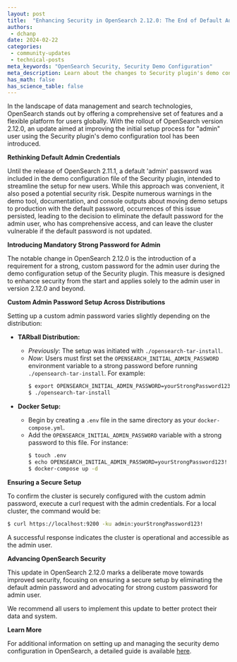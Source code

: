```yaml
---
layout: post
title:  "Enhancing Security in OpenSearch 2.12.0: The End of Default Admin Password"
authors:
 - dchanp
date: 2024-02-22
categories:
 - community-updates
 - technical-posts
meta_keywords: "OpenSearch Security, Security Demo Configuration"
meta_description: Learn about the changes to Security plugin's demo configuration setup
has_math: false
has_science_table: false
---
```



In the landscape of data management and search technologies, OpenSearch stands out by offering a comprehensive set of features and a flexible platform for users globally. With the rollout of OpenSearch version 2.12.0, an update aimed at improving the initial setup process for "admin" user using the Security plugin's demo configuration tool has been introduced.

**Rethinking Default Admin Credentials**

Until the release of OpenSearch 2.11.1, a default 'admin' password was included in the demo configuration file of the Security plugin, intended to streamline the setup for new users. While this approach was convenient, it also posed a potential security risk. Despite numerous warnings in the demo tool, documentation, and console outputs about moving demo setups to production with the default password, occurrences of this issue persisted, leading to the decision to eliminate the default password for the admin user, who has comprehensive access, and can leave the cluster vulnerable if the default password is not updated.

**Introducing Mandatory Strong Password for Admin**

The notable change in OpenSearch 2.12.0 is the introduction of a requirement for a strong, custom password for the admin user during the demo configuration setup of the Security plugin. This measure is designed to enhance security from the start and applies solely to the admin user in version 2.12.0 and beyond.

**Custom Admin Password Setup Across Distributions**

Setting up a custom admin password varies slightly depending on the distribution:

- **TARball Distribution:**
  - *Previously*: The setup was initiated with `./opensearch-tar-install`.
  - *Now*: Users must first set the `OPENSEARCH_INITIAL_ADMIN_PASSWORD` environment variable to a strong password before running `./opensearch-tar-install`. For example:
    ```sh
    $ export OPENSEARCH_INITIAL_ADMIN_PASSWORD=yourStrongPassword123!
    $ ./opensearch-tar-install
    ```

- **Docker Setup:**
  - Begin by creating a `.env` file in the same directory as your `docker-compose.yml`.
  - Add the `OPENSEARCH_INITIAL_ADMIN_PASSWORD` variable with a strong password to this file. For instance:
    ```sh
    $ touch .env
    $ echo OPENSEARCH_INITIAL_ADMIN_PASSWORD=yourStrongPassword123! >> .env
    $ docker-compose up -d
    ```

**Ensuring a Secure Setup**

To confirm the cluster is securely configured with the custom admin password, execute a curl request with the admin credentials. For a local cluster, the command would be:

```sh
$ curl https://localhost:9200 -ku admin:yourStrongPassword123!
```

A successful response indicates the cluster is operational and accessible as the admin user.

**Advancing OpenSearch Security**

This update in OpenSearch 2.12.0 marks a deliberate move towards improved security, focusing on ensuring a secure setup by eliminating the default admin password and advocating for strong custom password for admin user.

We recommend all users to implement this update to better protect their data and system.

**Learn More**

For additional information on setting up and managing the security demo configuration in OpenSearch, a detailed guide is available [here](/docs/latest/security/configuration/demo-configuration/).

